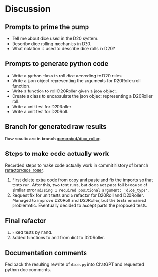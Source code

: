 # Discussion

## Prompts to prime the pump

- Tell me about dice used in the D20 system.
- Describe dice rolling mechanics in D20.
- What notation is used to describe dice rolls in D20?

## Prompts to generate python code

- Write a python class to roll dice according to D20 rules.
- Write a json object representing the arguments for D20Roller.roll function.
- Write a function to roll D20Roller given a json object.
- Create a class to encapsulate the json object representing a D20Roller roll.
- Write a unit test for D20Roller.
- Write a unit test for D20Roll.

## Branch for generated raw results

Raw results are in branch [generated/dice_roller](https://github.com/newexo/icosahedron/tree/generated/dice_roller).

## Steps to make code actually work

Recorded steps to make code actually work in commit history of branch [refactor/dice_roller](https://github.com/newexo/icosahedron/tree/refactor/dice_roller).

1. First delete extra code from copy and paste and fix the imports so that tests run. After this, two test runs, but 
does not pass fail because of similar error `missing 1 required positional argument: 'dice_type'`.
2. Request fix for unit tests and a refactor for D20Roll and D20Roller. Managed to improve D20Roll and D20Roller, but 
the tests remained problematic. Eventually decided to accept parts the proposed tests.

## Final refactor

1. Fixed tests by hand.
2. Added functions to and from dict to D20Roller.

## Documentation comments

Fed back the resulting rewrite of `dice.py` into ChatGPT and requested python doc comments.
